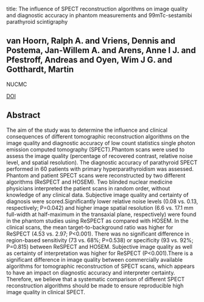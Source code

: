 title: The influence of SPECT reconstruction algorithms on image quality and diagnostic accuracy in phantom measurements and 99mTc-sestamibi parathyroid scintigraphy

## van Hoorn, Ralph A. and Vriens, Dennis and Postema, Jan-Willem A. and Arens, Anne I J. and Pfestroff, Andreas and Oyen, Wim J G. and Gotthardt, Martin
NUCMC

<a href="https://doi.org/10.1097/MNM.0000000000000020">DOI</a>

## Abstract
The aim of the study was to determine the influence and clinical consequences of different tomographic reconstruction algorithms on the image quality and diagnostic accuracy of low count statistics single photon emission computed tomography (SPECT).Phantom scans were used to assess the image quality (percentage of recovered contrast, relative noise level, and spatial resolution). The diagnostic accuracy of parathyroid SPECT performed in 60 patients with primary hyperparathyroidism was assessed. Phantom and patient SPECT scans were reconstructed by two different algorithms (ReSPECT and HOSEM). Two blinded nuclear medicine physicians interpreted the patient scans in random order, without knowledge of any clinical data. Subjective image quality and certainty of diagnosis were scored.Significantly lower relative noise levels (0.08 vs. 0.13, respectively; P=0.042) and higher image spatial resolution (6.6 vs. 17.1 mm full-width at half-maximum in the transaxial plane, respectively) were found in the phantom studies using ReSPECT as compared with HOSEM. In the clinical scans, the mean target-to-background ratio was higher for ReSPECT (4.53 vs. 2.97; P<0.001). There was no significant difference in region-based sensitivity (73 vs. 68%; P=0.538) or specificity (93 vs. 92%; P=0.815) between ReSPECT and HOSEM. Subjective image quality as well as certainty of interpretation was higher for ReSPECT (P<0.001).There is a significant difference in image quality between commercially available algorithms for tomographic reconstruction of SPECT scans, which appears to have an impact on diagnostic accuracy and interpreter certainty. Therefore, we believe that a systematic comparison of different SPECT reconstruction algorithms should be made to ensure reproducible high image quality in clinical SPECT.


